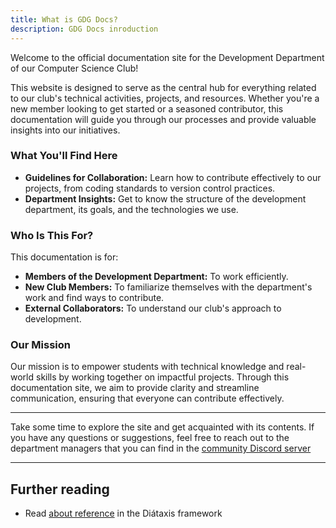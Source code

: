 ```yaml
---
title: What is GDG Docs?
description: GDG Docs inroduction
---
```


Welcome to the official documentation site for the Development Department of our Computer Science Club!

This website is designed to serve as the central hub for everything related to our club's technical activities, projects, and resources. Whether you're a new member looking to get started or a seasoned contributor, this documentation will guide you through our processes and provide valuable insights into our initiatives.

### What You'll Find Here

- **Guidelines for Collaboration:** Learn how to contribute effectively to our projects, from coding standards to version control practices.
- **Department Insights:** Get to know the structure of the development department, its goals, and the technologies we use.

### Who Is This For?

This documentation is for:
- **Members of the Development Department:** To work efficiently.
- **New Club Members:** To familiarize themselves with the department's work and find ways to contribute.
- **External Collaborators:** To understand our club's approach to development.

### Our Mission

Our mission is to empower students with technical knowledge and real-world skills by working together on impactful projects. Through this documentation site, we aim to provide clarity and streamline communication, ensuring that everyone can contribute effectively.

---

Take some time to explore the site and get acquainted with its contents. If you have any questions or suggestions, feel free to reach out to the department managers that you can find in the [community Discord server](https://discord.gg/tX2rAAvkxX)

---

## Further reading

- Read [about reference](https://diataxis.fr/reference/) in the Diátaxis framework
